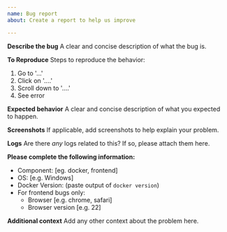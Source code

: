 ```yaml
---
name: Bug report
about: Create a report to help us improve

---
```


**Describe the bug**
A clear and concise description of what the bug is.

**To Reproduce**
Steps to reproduce the behavior:
1. Go to '...'
2. Click on '....'
3. Scroll down to '....'
4. See error

**Expected behavior**
A clear and concise description of what you expected to happen.

**Screenshots**
If applicable, add screenshots to help explain your problem.

**Logs**
Are there *any* logs related to this? If so, please attach them here.

**Please complete the following information:**
 - Component: [eg. docker, frontend]
 - OS: [e.g. Windows]
 - Docker Version: (paste output of `docker version`)
 - For frontend bugs only:
   - Browser [e.g. chrome, safari]
   - Browser version [e.g. 22]

**Additional context**
Add any other context about the problem here.
